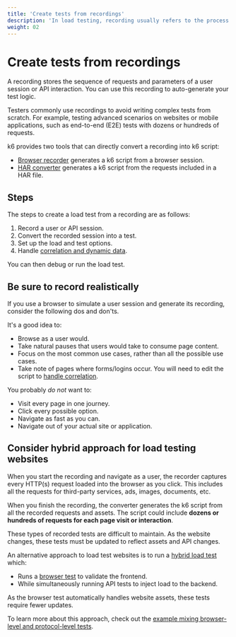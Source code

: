 ```yaml
---
title: 'Create tests from recordings'
description: 'In load testing, recording usually refers to the process of creating a load test from the recording of a user session.'
weight: 02
---
```


# Create tests from recordings

A recording stores the sequence of requests and parameters of a user session or API interaction.
You can use this recording to auto-generate your test logic.

Testers commonly use recordings to avoid writing complex tests from scratch.
For example, testing advanced scenarios on websites or mobile applications, such as end-to-end (E2E) tests with dozens or hundreds of requests.

k6 provides two tools that can directly convert a recording into k6 script:

- [Browser recorder](https://grafana.com/docs/k6/<K6_VERSION>/using-k6/test-authoring/create-tests-from-recordings/using-the-browser-recorder) generates a k6 script from a browser session.
- [HAR converter](https://grafana.com/docs/k6/<K6_VERSION>/using-k6/test-authoring/create-tests-from-recordings/using-the-har-converter) generates a k6 script from the requests included in a HAR file.

## Steps

The steps to create a load test from a recording are as follows:

1. Record a user or API session.
2. Convert the recorded session into a test.
3. Set up the load and test options.
4. Handle [correlation and dynamic data](https://grafana.com/docs/k6/<K6_VERSION>/examples/correlation-and-dynamic-data).

You can then debug or run the load test.

## Be sure to record realistically

If you use a browser to simulate a user session and generate its recording, consider the following dos and don'ts.

It's a good idea to:

- Browse as a user would.
- Take natural pauses that users would take to consume page content.
- Focus on the most common use cases, rather than all the possible use cases.
- Take note of pages where forms/logins occur. You will need to edit the script to [handle correlation](https://grafana.com/docs/k6/<K6_VERSION>/examples/correlation-and-dynamic-data).

You probably _do not_ want to:

- Visit every page in one journey.
- Click every possible option.
- Navigate as fast as you can.
- Navigate out of your actual site or application.

## Consider hybrid approach for load testing websites

When you start the recording and navigate as a user, the recorder captures every HTTP(s) request loaded into the browser as you click. This includes all the requests for third-party services, ads, images, documents, etc.

When you finish the recording, the converter generates the k6 script from all the recorded requests and assets.
The script could include **dozens or hundreds of requests for each page visit or interaction**.

These types of recorded tests are difficult to maintain. As the website changes, these tests must be updated to reflect assets and API changes.

An alternative approach to load test websites is to run a [hybrid load test](https://grafana.com/docs/k6/<K6_VERSION>/testing-guides/load-testing-websites/#hybrid-load-testing) which:

- Runs a [browser test](https://grafana.com/docs/k6/<K6_VERSION>/using-k6-browser/running-browser-tests) to validate the frontend.
- While simultaneously running API tests to inject load to the backend.

As the browser test automatically handles website assets, these tests require fewer updates.

To learn more about this approach, check out the [example mixing browser-level and protocol-level tests](https://grafana.com/docs/k6/<K6_VERSION>/using-k6-browser/running-browser-tests#run-both-browser-level-and-protocol-level-tests-in-a-single-script).
